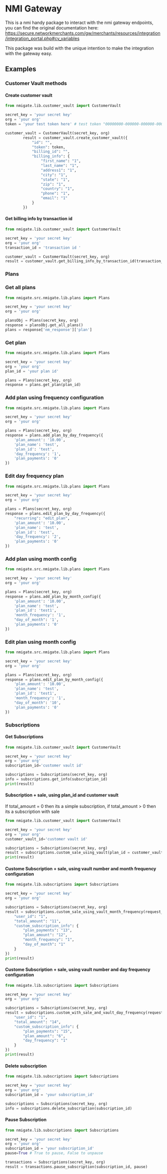 # NMI Gateway

This is a nmi handy package to interact with the nmi gateway endpoints, you can find the original documentation here:
https://secure.networkmerchants.com/gw/merchants/resources/integration/integration_portal.php#cv_variables

This package was build with the unique intention to make the integration with the gateway easy.

## Examples

### Customer Vault methods

#### Create customer vault

```python
from nmigate.lib.customer_vault import CustomerVault

secret_key = 'your secret key'
org = 'your org'
token = 'your test token here' # test token "00000000-000000-000000-000000000000"

customer_vault = CustomerVault(secret_key, org)
        result = customer_vault.create_customer_vault({
            "id": "",
            "token": token,
            "billing_id": "",
            "billing_info": {
                "first_name": "1",
                "last_name": "1",
                "address1": "1",
                "city": "1",
                "state": "1",
                "zip": "1",
                "country": "1",
                "phone": "1",
                "email": "1"
            }
        })
```

#### Get billing info by transaction id

```python
from nmigate.lib.customer_vault import CustomerVault

secret_key = 'your secret key'
org = 'your org'
transaction_id = 'transaction id '

customer_vault = CustomerVault(secret_key, org)
result = customer_vault.get_billing_info_by_transaction_id(transaction_id)
```

### Plans

### Get all plans

```python
from nmigate.src.nmigate.lib.plans import Plans

secret_key = 'your secret key'
org = 'your org'

plansObj = Plans(secret_key, org)
response = plansObj.get_all_plans()
plans = response['nm_response']['plan']

```

### Get plan

```python
from nmigate.src.nmigate.lib.plans import Plans

secret_key = 'your secret key'
org = 'your org'
plan_id = 'your plan id'

plans = Plans(secret_key, org)
response = plans.get_plan(plan_id)

```

### Add plan using frequency configuration

```python
from nmigate.src.nmigate.lib.plans import Plans

secret_key = 'your secret key'
org = 'your org'

plans = Plans(secret_key, org)
response = plans.add_plan_by_day_frequency({
    'plan_amount': '10.00',
    'plan_name': 'test',
    'plan_id': 'test',
    'day_frequency': '1',
    'plan_payments': '0'
})

```

### Edit day frequency plan

```python
from nmigate.src.nmigate.lib.plans import Plans

secret_key = 'your secret key'
org = 'your org'

plans = Plans(secret_key, org)
response = plans.edit_plan_by_day_frequency({
    "recurring": "edit_plan",
    'plan_amount': '10.00',
    'plan_name': 'test',
    'plan_id': 'test',
    'day_frequency': '2',
    'plan_payments': '0'
})

```

### Add plan using month config

```python
from nmigate.src.nmigate.lib.plans import Plans

secret_key = 'your secret key'
org = 'your org'

plans = Plans(secret_key, org)
response = plans.add_plan_by_month_config({
    'plan_amount': '10.00',
    'plan_name': 'test',
    'plan_id': 'test1',
    'month_frequency': '1',
    "day_of_month": '1',
    'plan_payments': '0'
})

```

### Edit plan using month config

```python
from nmigate.src.nmigate.lib.plans import Plans

secret_key = 'your secret key'
org = 'your org'

plans = Plans(secret_key, org)
response = plans.edit_plan_by_month_config({
    'plan_amount': '10.00',
    'plan_name': 'test',
    'plan_id': 'test1',
    'month_frequency': '1',
    "day_of_month": '10',
    'plan_payments': '0'
})
```

### Subscriptions

#### Get Subscriptions

```python
from nmigate.lib.customer_vault import CustomerVault

secret_key = 'your secret key'
org = 'your org'
subscription_id='customer vault id'

subscriptions = Subscriptions(secret_key, org)
info = subscriptions.get_info(subscription_id)
print(result)
```

#### Subscription + sale, using plan_id and customer vault

If total_amount = 0 then its a simple subscription, if total_amount > 0 then its a subscription with sale

```python
from nmigate.lib.customer_vault import CustomerVault

secret_key = 'your secret key'
org = 'your org'
customer_vault_id='customer vault id'

subscriptions = Subscriptions(secret_key, org)
result = subscriptions.custom_sale_using_vault(plan_id = customer_vault_id, customer_vault_id=customer_vault_id, create_customer_vault=False)
print(result)
```

#### Custome Subscription + sale, using vault number and month frequency configuration

```python
from nmigate.lib.subscriptions import Subscriptions

secret_key = 'your secret key'
org = 'your org'

subscriptions = Subscriptions(secret_key, org)
result = subscriptions.custom_sale_using_vault_month_frequency(request_sub = {
    "user_id": "1",
    "total_amount": "11",
    "custom_subscription_info": {
        "plan_payments": "13",
        "plan_amount": "12",
        "month_frequency": "1",
        "day_of_month": "1"
    }
})
print(result)

```

#### Custome Subscription + sale, using vault number and day frequency configuration

```python
from nmigate.lib.subscriptions import Subscriptions

secret_key = 'your secret key'
org = 'your org'

subscriptions = Subscriptions(secret_key, org)
result = subscriptions.custom_with_sale_and_vault_day_frequency(request_sub = {
    "user_id": "1",
    "total_amount": "14",
    "custom_subscription_info": {
        "plan_payments": "15",
        "plan_amount": "6",
        "day_frequency": "1"
    }
})
print(result)
```

#### Delete subscription

```python
from nmigate.lib.subscriptions import Subscriptions

secret_key = 'your secret key'
org = 'your org'
subscription_id = 'your subscription_id'

subscriptions = Subscriptions(secret_key, org)
info = subscriptions.delete_subscription(subscription_id)
```

#### Pause Subscription

```python
from nmigate.lib.subscriptions import Subscriptions

secret_key = 'your secret key'
org = 'your org'
subscription_id = 'your subscription_id'
pause=True # True to pause, False to unpause

transactions = Subscriptions(secret_key, org)
result = transactions.pause_subscription(subscription_id, pause)
```
